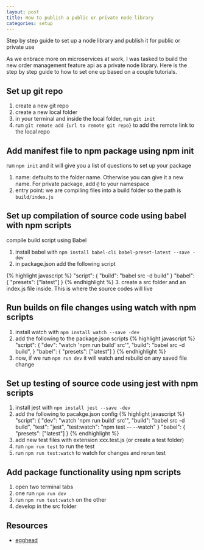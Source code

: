 ```yaml
---
layout: post
title: How to publish a public or private node library
categories: setup
---
```


Step by step guide to set up a node library and publish it for public or private use
<!--more-->

As we enbrace more on microservices at work, I was tasked to build the new order management feature api as a private node library. Here is the step by step guide to how to set one up based on a couple tutorials.

## Set up git repo
1. create a new git repo
2. create a new local folder
3. in your terminal and inside the local folder, run `git init`
4. run `git remote add {url to remote git repo}` to add the remote link to the local repo

## Add manifest file to npm package using npm init
run `npm init` and it will give you a list of questions to set up your package
  1. name: defaults to the folder name. Otherwise you can give it a new name. For private package, add `@` to your namespace
  2. entry point: we are compiling files into a build folder so the path is `build/index.js`

## Set up compilation of source code using babel with npm scripts
compile build script using Babel
1. install babel with `npm install babel-cli babel-preset-latest --save -dev`
2. in package.json add the following script

{% highlight javascript %}
"script": {
  "build": "babel src -d build"
}
"babel": {
  "presets": ["latest"]
}
{% endhighlight %}
3. create a src folder and an index.js file inside.  This is where the source codes will live

## Run builds on file changes using watch with npm scripts
1. install watch with `npm install watch --save -dev`
2. add the following to the package.json scripts
{% highlight javascript %}
"script": {
  "dev": "watch 'npm run build' src'",
  "build": "babel src -d build",
}
"babel": {
  "presets": ["latest"]
}
{% endhighlight %}
3. now, if we run `npm run dev` it will watch and rebuild on any saved file change

## Set up testing of source code using jest with npm scripts
1. install jest with `npm install jest --save -dev`
2. add the following to pacakge.json config
{% highlight javascript %}
"script": {
  "dev": "watch 'npm run build' src'",
  "build": "babel src -d build",
  "test": "jest",
  "test:watch": "npm test -- --watch"
}
"babel": {
  "presets": ["latest"]
}
{% endhighlight %}
3. add new test files with extension xxx.test.js (or create a test folder)
4. run `npm run test` to run the test
5. run `npm run test:watch` to watch for changes and rerun test

## Add package functionality using npm scripts
1. open two terminal tabs
  1. one run `npm run dev`
  2. run `npm run test:watch` on the other
2. develop in the src folder 

## Resources
* [egghead](https://egghead.io/lessons/javascript-add-manifest-files-to-npm-packages-using-npm-init)
